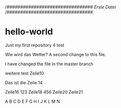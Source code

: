 /*################################
Erste Datei
/*################################

# hello-world
Just my first repository 4 test

Wie wird das Wetter?
A second change to this file.

I have changed the file in the master branch

weitere test
Zeile10



Das ist die Zeile 14

Zeile16
123
Zeile18
456
Zeile20
Zeile21


A
B
C
D
E
F
G
H
I
J
K
L
M
N
